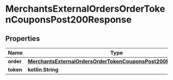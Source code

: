 
# MerchantsExternalOrdersOrderTokenCouponsPost200Response

## Properties
Name | Type | Description | Notes
------------ | ------------- | ------------- | -------------
**order** | [**MerchantsExternalOrdersOrderTokenCouponsPost200ResponseOrder**](MerchantsExternalOrdersOrderTokenCouponsPost200ResponseOrder.md) |  |  [optional]
**token** | **kotlin.String** |  |  [optional]



